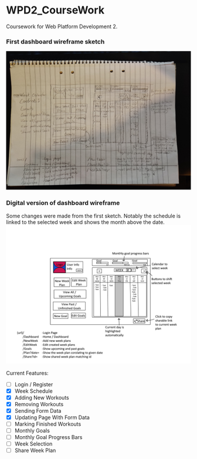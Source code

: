 # WPD2_CourseWork
Coursework for Web Platform Development 2.

### First dashboard wireframe sketch
<img src="public/imgs/WireFrameDrawn.jpg" width="800">

### Digital version of dashboard wireframe
Some changes were made from the first sketch. Notably the schedule is linked to the selected week and shows the month above the date.
<img src="public/imgs/WireFrameDigital.png" width="800">


Current Features:
- [ ] Login / Register
- [x] Week Schedule
- [x] Adding New Workouts
- [x] Removing Workouts
- [x] Sending Form Data
- [x] Updating Page With Form Data
- [ ] Marking Finished Workouts
- [ ] Monthly Goals
- [ ] Monthly Goal Progress Bars
- [ ] Week Selection
- [ ] Share Week Plan
